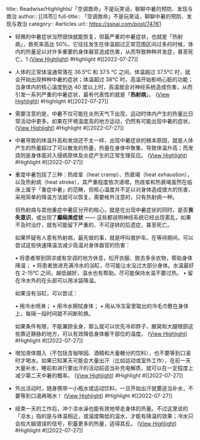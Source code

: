 title:: Readwise/Highlights/「空调救命」不是玩笑话，聊聊中暑的预防、发现与救治
author:: [[鸿苓]]
full-title:: 「空调救命」不是玩笑话，聊聊中暑的预防、发现与救治
category:: #articles
url:: https://sspai.com/post/74761
- 轻微的中暑症状当然很快就能恢复，但最严重的中暑症状，也就是「热射病」，致死率高达 50%。它往往发生在体温超过正常范围区间过多的时候，体内的热量足以对许多重要的身体器官造成伤害，从而导致种种并发症，甚至死亡。1 ([View Highlight](https://read.readwise.io/read/01g8yw5xez9baba9d91r8nc9eq)) #Highlight #[[2022-07-27]]
- 人体的正常体温通常落在 36.5℃ 和 37.5 ℃ 之间。体温超过 37.5℃ 时，就会开始出现种种中暑的症状；体温超过 38℃ 时，高温开始影响心脏的功能；当身体内的核心温度到达 40 度以上时，高温就会对神经系统造成伤害，从而引发一系列严重的中暑症状，最有代表性的就是「**热射病**」。 ([View Highlight](https://read.readwise.io/read/01g8yw6eqrnfyeyrg934bahtgb)) #Highlight #[[2022-07-27]]
- 需要注意的是，中暑不仅可能在炎热天气下出现，运动时体内产生的热量比日常活动中更多。如果在环境温度高的地方运动，仍然有可能出现中暑的症状。 ([View Highlight](https://read.readwise.io/read/01g8yw6w77qfk9ypzcg7z51d3f)) #Highlight #[[2022-07-27]]
- 中暑导致的体温升高和发烧还不太一样，出现中暑症状的根本原因，就是人体产生的热量超过了可以散发的热量，热量在身体中聚集，导致体温升高；而发烧则是身体面对入侵病原体及炎症产生的正常生理反应。 ([View Highlight](https://read.readwise.io/read/01g8yw7b1r6mfb97jq9m58jg6g)) #Highlight #[[2022-07-27]]
- 重度中暑包括了三种：热痉挛（heat cramp）、热衰竭（heat exhaustion），以及热射病（heat stroke），其严重程度依次递增。热痉挛和热衰竭虽然在临床上属于「重症中暑」的范畴，但核心温度并不足以对身体造成很大的伤害，采用简单的降温方法就可以恢复。需要格外注意的，只有热射病一种。
  
  将热射病与其他重症中暑区分开的核心，就是在出现中暑症状的同时，是否**丧失意识**，或出现了**癫痫类症状** —— 这些都说明神经系统已经出现紊乱，如果不及时治疗，就有可能留下严重的、不可逆转的后遗症，甚至死亡。
  
  如果怀疑有人患有热射病，最先做的事，就是呼叫救护车。在等待期间，可以尝试这些快速降温法减少高温对身体器官的伤害：
  
  •   将患者带到阴凉或有空调的地方休息，松开衣服、脱去多余衣物，帮助身体降温；
  •   将患者放进充满冷水的浴缸，尽可能让水没过大部分身体。水温最好在 2-15℃ 之间，越低越好，温水也有帮助。尽可能保持水温不要过热。
  •   留在冷水外的在头部可以用冰袋降温。
  
  如果没有浴缸，可以尝试：
  
  •   用冷水喷淋；
  •   用冷水擦拭身体；
  •   用从冷冻室里取出的冷毛巾敷在身体上，每隔一段时间就不间断轮换。
  
  如果条件有限，不能兼顾全身，那么就可以优先冷却脖子、腋窝和大腿根部这些靠近静脉的地方，可以有效降低身体躯干部位的温度。 ([View Highlight](https://read.readwise.io/read/01g8yw8rbzpnjhsae78kmzx9cm)) #Highlight #[[2022-07-27]]
- 增加液体摄入（不包括含咖啡因、酒精和大量糖分的饮料），也不要等到口渴时才喝水。如果已知某天可能会大量出汗（比如运动或室外工作），在前一天大量补水，睡前和进行要出汗的活动前适当补充电解质，就可以在一定程度上减少第二天中暑的概率。 ([View Highlight](https://read.readwise.io/read/01g8ywa6030n917n93dr0ckjj3)) #Highlight #[[2022-07-27]]
- 外出活动时，随身携带一小瓶水或运动饮料，一旦开始出汗就要适当补水，不要等到口渴再喝水！ ([View Highlight](https://read.readwise.io/read/01g8ywaccss39dtzsc7ap7cw6p)) #Highlight #[[2022-07-27]]
- 结束一天的工作后，冲个凉水澡也能有效地带走身体的热量。不过这里说的「凉水」指的是与体温相近，或温度略低的温水，才能有降温的效果；冷水只会给大脑错误的信号，积蓄更多的热量，适得其反。 ([View Highlight](https://read.readwise.io/read/01g8ywb8zvrybsx9me0fs0wshy)) #Highlight #[[2022-07-27]]